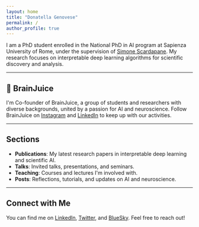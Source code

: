 ```yaml
---
layout: home
title: "Donatella Genovese"
permalink: /
author_profile: true
---
```


<html lang="en">
<head>
  <meta charset="UTF-8">
  <title>Donatella Genovese – PhD Candidate in AI</title>
  <meta name="description" content="Donatella Genovese, PhD Candidate in Artificial Intelligence">
  <meta name="viewport" content="width=device-width, initial-scale=1.0">
  <meta name="robots" content="index, follow">
</head>
<body>

  <p>I am a PhD student enrolled in the National PhD in AI program at Sapienza University of Rome, under the supervision of <a href="https://www.sscardapane.it/">Simone Scardapane</a>. My research focuses on interpretable deep learning algorithms for scientific discovery and analysis.</p>

  <hr>

  <h2>🧠 BrainJuice</h2>
  <p>I'm Co-founder of BrainJuice, a group of students and researchers with diverse backgrounds, united by a passion for AI and neuroscience. Follow BrainJuice on <a href="https://instagram.com/brainjuiceclub">Instagram</a> and <a href="https://linkedin.com/company/brainjuiceclub">LinkedIn</a> to keep up with our activities.</p>

  <hr>

  <h2>Sections</h2>
  <ul>
    <li><strong>Publications</strong>: My latest research papers in interpretable deep learning and scientific AI.</li>
    <li><strong>Talks</strong>: Invited talks, presentations, and seminars.</li>
    <li><strong>Teaching</strong>: Courses and lectures I'm involved with.</li>
    <li><strong>Posts</strong>: Reflections, tutorials, and updates on AI and neuroscience.</li>
  </ul>

  <hr>

  <h2>Connect with Me</h2>
  <p>You can find me on 
    <a href="https://www.linkedin.com/in/donatella-genovese">LinkedIn</a>, 
    <a href="https://x.com/d_genovese">Twitter</a>, and 
    <a href="https://bsky.app/profile/donatellag.bsky.social">BlueSky</a>. 
    Feel free to reach out!
  </p>

</body>
</html>
